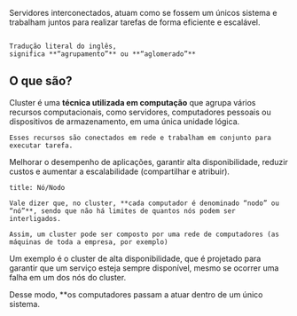 
Servidores interconectados, atuam como se fossem um únicos sistema e trabalham juntos para realizar tarefas de forma eficiente e escalável.

```ad-info

Tradução literal do inglês, significa **“agrupamento”** ou **“aglomerado”**
```
## O que são?

Cluster é uma **técnica utilizada em computação** que agrupa vários recursos computacionais, como servidores, computadores pessoais ou dispositivos de armazenamento, em uma única unidade lógica. 

	Esses recursos são conectados em rede e trabalham em conjunto para executar tarefa.

Melhorar o desempenho de aplicações, garantir alta disponibilidade, reduzir custos e aumentar a escalabilidade (compartilhar e atribuir).

```ad-important
title: Nó/Nodo

Vale dizer que, no cluster, **cada computador é denominado “nodo” ou “nó”**, sendo que não há limites de quantos nós podem ser interligados. 
```

	Assim, um cluster pode ser composto por uma rede de computadores (as máquinas de toda a empresa, por exemplo) 
  
Um exemplo é o cluster de alta disponibilidade, que é projetado para garantir que um serviço esteja sempre disponível, mesmo se ocorrer uma falha em um dos nós do cluster. 

Desse modo, **os computadores passam a atuar dentro de um único sistema.